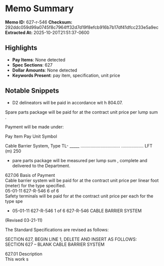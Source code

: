 # Memo Summary

**Memo ID:** 627-r-546
**Checksum:** 292ddc059d99a0745f8c7964ff32d7d19f8efcb916b7b17df41dfcc233e5a9ec
**Extracted At:** 2025-10-20T21:51:37-0600

## Highlights
- **Pay Items**: None detected
- **Spec Sections**: 627
- **Dollar Amounts**: None detected
- **Keywords Present**: pay item, specification, unit price

## Notable Snippets
- D2 delineators will be paid in accordance wit h 804.07.  
 
 Spare parts package will be paid for at the contract unit price per lump sum . 
 
 Payment will be made under:  
 
  Pay Item  Pay Unit Symbol  
 
  Cable Barrier System, Type  TL- _____ ................................ ..................  LFT (m)  250
- pare parts package will be measured per lump sum , complete and delivered to 
the Department.  
 
 627.06 Basis of Payment  
 Cable barrier system will be paid for at the contract unit price per linear foot 
(meter) for the type specified.  
05-01-11 
627-R-546 
6 of 6  
 Safety terminals will be paid for at the contract unit price per each for the type 
spe
- 05-01-11 
627-R-546 
1 of 6 627-R-546 CABLE BARRIER SYSTEM  
 
(Revised 03-21-11) 
 
The Standard Specifications are revised as follows:  
 
SECTION 627, BEGIN LINE 1, DELETE AND INSERT AS FOLLOWS:  
SECTION 627 – BLANK CABLE BARRIER SYSTEM  
 
627.01 Description  
 This work s